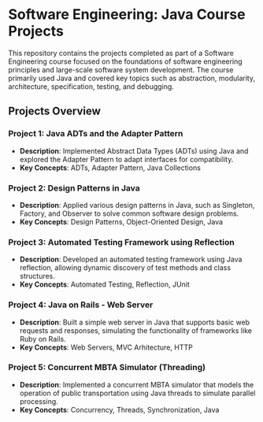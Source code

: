 # Software Engineering: Java Course Projects

This repository contains the projects completed as part of a Software Engineering course focused on the foundations of software engineering principles and large-scale software system development. The course primarily used Java and covered key topics such as abstraction, modularity, architecture, specification, testing, and debugging.

## Projects Overview

### Project 1: Java ADTs and the Adapter Pattern
- **Description**: Implemented Abstract Data Types (ADTs) using Java and explored the Adapter Pattern to adapt interfaces for compatibility.
- **Key Concepts**: ADTs, Adapter Pattern, Java Collections

### Project 2: Design Patterns in Java
- **Description**: Applied various design patterns in Java, such as Singleton, Factory, and Observer to solve common software design problems.
- **Key Concepts**: Design Patterns, Object-Oriented Design, Java

### Project 3: Automated Testing Framework using Reflection
- **Description**: Developed an automated testing framework using Java reflection, allowing dynamic discovery of test methods and class structures.
- **Key Concepts**: Automated Testing, Reflection, JUnit

### Project 4: Java on Rails - Web Server
- **Description**: Built a simple web server in Java that supports basic web requests and responses, simulating the functionality of frameworks like Ruby on Rails.
- **Key Concepts**: Web Servers, MVC Arhitecture, HTTP
  
### Project 5: Concurrent MBTA Simulator (Threading)
- **Description**: Implemented a concurrent MBTA simulator that models the operation of public transportation using Java threads to simulate parallel processing.
- **Key Concepts**: Concurrency, Threads, Synchronization, Java
